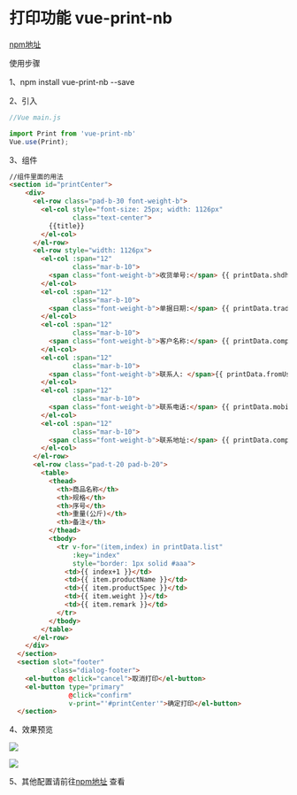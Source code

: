 # 打印功能 vue-print-nb

[npm地址](https://www.npmjs.com/package/vue-print-nb)

使用步骤

1、npm install vue-print-nb --save

2、引入

```javascript
//Vue main.js

import Print from 'vue-print-nb'
Vue.use(Print);
```

3、组件

```html
//组件里面的用法
<section id="printCenter">
	<div>
	  <el-row class="pad-b-30 font-weight-b">
		<el-col style="font-size: 25px; width: 1126px"
				class="text-center">
		  {{title}}
		</el-col>
	  </el-row>
	  <el-row style="width: 1126px">
		<el-col :span="12"
				class="mar-b-10">
		  <span class="font-weight-b">收货单号:</span> {{ printData.shdh }}
		</el-col>
		<el-col :span="12"
				class="mar-b-10">
		  <span class="font-weight-b">单据日期:</span> {{ printData.tradeTime }}
		</el-col>
		<el-col :span="12"
				class="mar-b-10">
		  <span class="font-weight-b">客户名称:</span> {{ printData.companyName }}
		</el-col>
		<el-col :span="12"
				class="mar-b-10">
		  <span class="font-weight-b">联系人: </span>{{ printData.fromUserName }}
		</el-col>
		<el-col :span="12"
				class="mar-b-10">
		  <span class="font-weight-b">联系电话:</span> {{ printData.mobile }}
		</el-col>
		<el-col :span="12"
				class="mar-b-10">
		  <span class="font-weight-b">联系地址:</span> {{ printData.companyAddr }}
		</el-col>
	  </el-row>
	  <el-row class="pad-t-20 pad-b-20">
		<table>
		  <thead>
			<th>商品名称</th>
			<th>规格</th>
			<th>序号</th>
			<th>重量(公斤)</th>
			<th>备注</th>
		  </thead>
		  <tbody>
			<tr v-for="(item,index) in printData.list"
				:key="index"
				style="border: 1px solid #aaa">
			  <td>{{ index+1 }}</td>
			  <td>{{ item.productName }}</td>
			  <td>{{ item.productSpec }}</td>
			  <td>{{ item.weight }}</td>
			  <td>{{ item.remark }}</td>
			</tr>
		  </tbody>
		</table>
	  </el-row>
	</div>
  </section>
  <section slot="footer"
		   class="dialog-footer">
	<el-button @click="cancel">取消打印</el-button>
	<el-button type="primary"
			   @click="confirm"
			   v-print="'#printCenter'">确定打印</el-button>
  </section>
```

4、效果预览

![](https://oscimg.oschina.net/oscnet/up-20f9f372b6d8596e4bb98480476b54a2f0b.png)

![](https://oscimg.oschina.net/oscnet/up-8c9d52c7a4cae7567d9c57f416a5ffb2214.png)

5、其他配置请前往[npm地址](https://www.npmjs.com/package/vue-print-nb) 查看